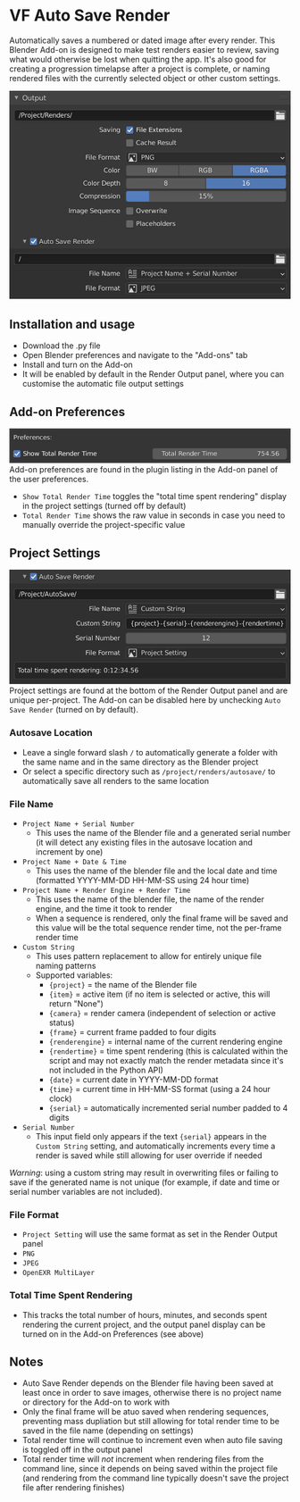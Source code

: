 # VF Auto Save Render

Automatically saves a numbered or dated image after every render. This Blender Add-on is designed to make test renders easier to review, saving what would otherwise be lost when quitting the app. It's also good for creating a progression timelapse after a project is complete, or naming rendered files with the currently selected object or other custom settings.

![screenshot of Blender's Render Output user interface with the add-on installed](images/screenshot.jpg)

## Installation and usage
- Download the .py file
- Open Blender preferences and navigate to the "Add-ons" tab
- Install and turn on the Add-on
- It will be enabled by default in the Render Output panel, where you can customise the automatic file output settings

## Add-on Preferences
![screenshot of the add-on's user preferences in the Blender Preferences Add-ons panel](images/screenshot1.jpg)
Add-on preferences are found in the plugin listing in the Add-on panel of the user preferences.

- `Show Total Render Time` toggles the "total time spent rendering" display in the project settings (turned off by default)
- `Total Render Time` shows the raw value in seconds in case you need to manually override the project-specific value

## Project Settings

![screenshot of the add-on's project settings panel with customised settings](images/screenshot2.jpg)
Project settings are found at the bottom of the Render Output panel and are unique per-project. The Add-on can be disabled here by unchecking `Auto Save Render` (turned on by default).

### Autosave Location

- Leave a single forward slash `/` to automatically generate a folder with the same name and in the same directory as the Blender project
- Or select a specific directory such as `/project/renders/autosave/` to automatically save all renders to the same location

### File Name

- `Project Name + Serial Number`
  - This uses the name of the Blender file and a generated serial number (it will detect any existing files in the autosave location and increment by one)
- `Project Name + Date & Time`
  - This uses the name of the blender file and the local date and time (formatted YYYY-MM-DD HH-MM-SS using 24 hour time)
- `Project Name + Render Engine + Render Time`
  - This uses the name of the blender file, the name of the render engine, and the time it took to render
  - When a sequence is rendered, only the final frame will be saved and this value will be the total sequence render time, not the per-frame render time
- `Custom String`
  - This uses pattern replacement to allow for entirely unique file naming patterns
  - Supported variables:
    - `{project}` = the name of the Blender file
    - `{item}` = active item (if no item is selected or active, this will return "None")
    - `{camera}` = render camera (independent of selection or active status)
    - `{frame}` = current frame padded to four digits
    - `{renderengine}` = internal name of the current rendering engine
    - `{rendertime}` = time spent rendering (this is calculated within the script and may not exactly match the render metadata since it's not included in the Python API)
    - `{date}` = current date in YYYY-MM-DD format
    - `{time}` = current time in HH-MM-SS format (using a 24 hour clock)
    - `{serial}` = automatically incremented serial number padded to 4 digits
- `Serial Number`
  - This input field only appears if the text `{serial}` appears in the `Custom String` setting, and automatically increments every time a render is saved while still allowing for user override if needed

_Warning_: using a custom string may result in overwriting files or failing to save if the generated name is not unique (for example, if date and time or serial number variables are not included).

### File Format

- `Project Setting` will use the same format as set in the Render Output panel
- `PNG`
- `JPEG`
- `OpenEXR MultiLayer`

### Total Time Spent Rendering

- This tracks the total number of hours, minutes, and seconds spent rendering the current project, and the output panel display can be turned on in the Add-on Preferences (see above)

## Notes

- Auto Save Render depends on the Blender file having been saved at least once in order to save images, otherwise there is no project name or directory for the Add-on to work with
- Only the final frame will be atuo saved when rendering sequences, preventing mass dupliation but still allowing for total render time to be saved in the file name (depending on settings)
- Total render time will continue to increment even when auto file saving is toggled off in the output panel
- Total render time will _not_ increment when rendering files from the command line, since it depends on being saved within the project file (and rendering from the command line typically doesn't save the project file after rendering finishes)